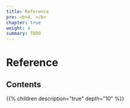 ```yaml
---
title: Reference
pre: <b>4. </b>
chapter: true
weight: 4
summary: TODO
---
```


# Reference

## Contents

{{% children description="true" depth="10" %}}
